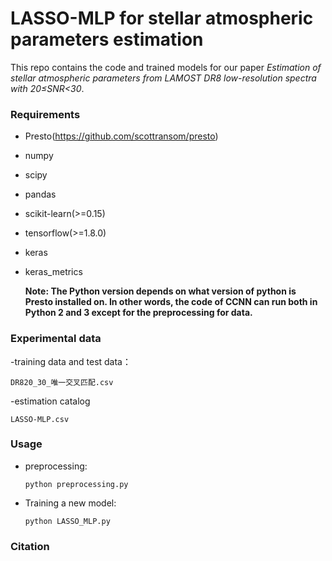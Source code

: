 # LASSO-MLP for stellar atmospheric parameters estimation

This repo contains the code and trained models for our paper *Estimation of stellar atmospheric parameters from LAMOST DR8 low-resolution spectra with 20≤SNR<30*.

### Requirements

- Presto(<https://github.com/scottransom/presto>)

- numpy

- scipy

- pandas

- scikit-learn(>=0.15)

- tensorflow(>=1.8.0)

- keras

- keras_metrics

  **Note: The Python version depends on what version of python is Presto installed on. In other words, the code of CCNN can run both in Python 2 and 3 except for the preprocessing for data.**

### Experimental data

-training data and test data：
```
DR820_30_唯一交叉匹配.csv
  ```

-estimation catalog
```
LASSO-MLP.csv
```



### Usage
- preprocessing:

  ```shell
  python preprocessing.py
  ```

- Training a new model:

  ```shell
  python LASSO_MLP.py
  ```


### Citation
